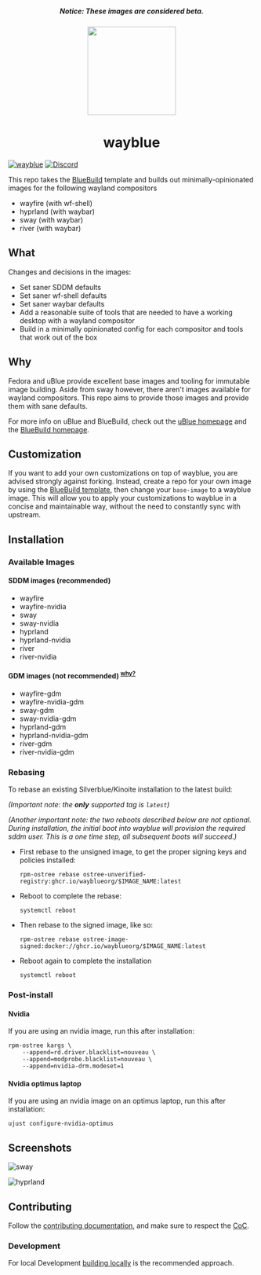 <h5 align="center">Notice: These images are considered beta.</h5>

<p align="center">
  <a href="https://github.com/wayblueorg/wayblue">
    <img src="https://github.com/wayblueorg/wayblue/assets/129108030/38139f2c-e91e-40dd-88b1-951c1021c51c" href="[https://github.com/wayblueorg/wayblue](https://github.com/wayblueorg/wayblue)" width=180 />
  </a>
</p>

<h1 align="center">wayblue</h1>


[![wayblue](https://github.com/wayblueorg/wayblue/actions/workflows/build.yml/badge.svg)](https://github.com/wayblueorg/wayblue/actions/workflows/build.yml)
[![Discord](https://img.shields.io/discord/1202304549294190602?style=flat&logo=discord&logoColor=white&label=Discord&labelColor=%235F6AE9&color=%2333CB56)
](https://discord.gg/86fM55XfEq)

This repo takes the [BlueBuild](https://blue-build.org/) template and builds out minimally-opinionated images for the following wayland compositors

- wayfire (with wf-shell)
- hyprland (with waybar)
- sway (with waybar)
- river (with waybar)

## What

Changes and decisions in the images:
- Set saner SDDM defaults
- Set saner wf-shell defaults
- Set saner waybar defaults
- Add a reasonable suite of tools that are needed to have a working desktop with a wayland compositor 
- Build in a minimally opinionated config for each compositor and tools that work out of the box

## Why

Fedora and uBlue provide excellent base images and tooling for immutable image building. Aside from sway however, there aren't images available for wayland compositors. This repo aims to provide those images and provide them with sane defaults.

For more info on uBlue and BlueBuild, check out the [uBlue homepage](https://universal-blue.org/) and the [BlueBuild homepage](https://blue-build.org/).


## Customization

If you want to add your own customizations on top of wayblue, you are advised strongly against forking. Instead, create a repo for your own image by using the [BlueBuild template](https://github.com/blue-build/template), then change your `base-image` to a wayblue image. This will allow you to apply your customizations to wayblue in a concise and maintainable way, without the need to constantly sync with upstream. 


## Installation

### Available Images

#### SDDM images (recommended)
- wayfire
- wayfire-nvidia
- sway
- sway-nvidia
- hyprland
- hyprland-nvidia
- river
- river-nvidia

#### GDM images (not recommended) <sup>[why?](https://github.com/wayblueorg/wayblue/blob/live/FAQ.md#why-do-the-gdm-images-have-gnome-shell-in-them)</sup>
- wayfire-gdm
- wayfire-nvidia-gdm
- sway-gdm
- sway-nvidia-gdm
- hyprland-gdm
- hyprland-nvidia-gdm
- river-gdm
- river-nvidia-gdm

### Rebasing

To rebase an existing Silverblue/Kinoite installation to the latest build: 

*(Important note: the **only** supported tag is `latest`)*

*(Another important note: the two reboots described below are not optional. During installation, the initial boot into wayblue will provision the required sddm user. This is a one time step, all subsequent boots will succeed.)*

- First rebase to the unsigned image, to get the proper signing keys and policies installed:
  ```
  rpm-ostree rebase ostree-unverified-registry:ghcr.io/wayblueorg/$IMAGE_NAME:latest
  ```
- Reboot to complete the rebase:
  ```
  systemctl reboot
  ```
- Then rebase to the signed image, like so:
  ```
  rpm-ostree rebase ostree-image-signed:docker://ghcr.io/wayblueorg/$IMAGE_NAME:latest
  ```
- Reboot again to complete the installation
  ```
  systemctl reboot
  ```
  
### Post-install

#### Nvidia
If you are using an nvidia image, run this after installation:

```
rpm-ostree kargs \
    --append=rd.driver.blacklist=nouveau \
    --append=modprobe.blacklist=nouveau \
    --append=nvidia-drm.modeset=1
```

#### Nvidia optimus laptop
If you are using an nvidia image on an optimus laptop, run this after installation:

```
ujust configure-nvidia-optimus
```

## Screenshots
![sway](https://github.com/wayblueorg/wayblue/assets/129108030/9dc4d4a2-843a-4598-9717-2be88e23498b)


![hyprland](https://github.com/wayblueorg/wayblue/assets/129108030/dc1422fd-efd5-4ec1-8a2d-e1a3887fe8b8)

## Contributing

Follow the [contributing documentation](CONTRIBUTING.md#contributing), and make sure to respect the [CoC](CODE_OF_CONDUCT.md).

### Development

For local Development [building locally](CONTRIBUTING.md#building-locally) is the recommended approach.
